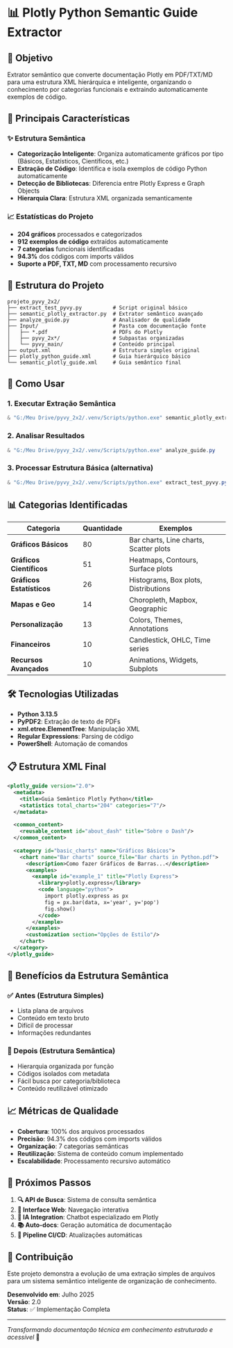 # 📊 Plotly Python Semantic Guide Extractor

## 🎯 Objetivo
Extrator semântico que converte documentação Plotly em PDF/TXT/MD para uma estrutura XML hierárquica e inteligente, organizando o conhecimento por categorias funcionais e extraindo automaticamente exemplos de código.

## 🚀 Principais Características

### ✨ Estrutura Semântica
- **Categorização Inteligente**: Organiza automaticamente gráficos por tipo (Básicos, Estatísticos, Científicos, etc.)
- **Extração de Código**: Identifica e isola exemplos de código Python automaticamente
- **Detecção de Bibliotecas**: Diferencia entre Plotly Express e Graph Objects
- **Hierarquia Clara**: Estrutura XML organizada semanticamente

### 📈 Estatísticas do Projeto
- **204 gráficos** processados e categorizados
- **912 exemplos de código** extraídos automaticamente
- **7 categorias** funcionais identificadas
- **94.3%** dos códigos com imports válidos
- **Suporte a PDF, TXT, MD** com processamento recursivo

## 📁 Estrutura do Projeto

```
projeto_pyvy_2x2/
├── extract_test_pyvy.py          # Script original básico
├── semantic_plotly_extractor.py  # Extrator semântico avançado
├── analyze_guide.py              # Analisador de qualidade
├── Input/                        # Pasta com documentação fonte
│   ├── *.pdf                     # PDFs do Plotly
│   ├── pyvy_2x*/                 # Subpastas organizadas
│   └── pyvy_main/                # Conteúdo principal
├── output.xml                    # Estrutura simples original
├── plotly_python_guide.xml       # Guia hierárquico básico
└── semantic_plotly_guide.xml     # Guia semântico final
```

## 🔧 Como Usar

### 1. Executar Extração Semântica
```powershell
& "G:/Meu Drive/pyvy_2x2/.venv/Scripts/python.exe" semantic_plotly_extractor.py
```

### 2. Analisar Resultados
```powershell
& "G:/Meu Drive/pyvy_2x2/.venv/Scripts/python.exe" analyze_guide.py
```

### 3. Processar Estrutura Básica (alternativa)
```powershell
& "G:/Meu Drive/pyvy_2x2/.venv/Scripts/python.exe" extract_test_pyvy.py
```

## 📊 Categorias Identificadas

| Categoria | Quantidade | Exemplos |
|-----------|------------|----------|
| **Gráficos Básicos** | 80 | Bar charts, Line charts, Scatter plots |
| **Gráficos Científicos** | 51 | Heatmaps, Contours, Surface plots |
| **Gráficos Estatísticos** | 26 | Histograms, Box plots, Distributions |
| **Mapas e Geo** | 14 | Choropleth, Mapbox, Geographic |
| **Personalização** | 13 | Colors, Themes, Annotations |
| **Financeiros** | 10 | Candlestick, OHLC, Time series |
| **Recursos Avançados** | 10 | Animations, Widgets, Subplots |

## 🛠️ Tecnologias Utilizadas

- **Python 3.13.5**
- **PyPDF2**: Extração de texto de PDFs
- **xml.etree.ElementTree**: Manipulação XML
- **Regular Expressions**: Parsing de código
- **PowerShell**: Automação de comandos

## 📋 Estrutura XML Final

```xml
<plotly_guide version="2.0">
  <metadata>
    <title>Guia Semântico Plotly Python</title>
    <statistics total_charts="204" categories="7"/>
  </metadata>
  
  <common_content>
    <reusable_content id="about_dash" title="Sobre o Dash"/>
  </common_content>
  
  <category id="basic_charts" name="Gráficos Básicos">
    <chart name="Bar charts" source_file="Bar charts in Python.pdf">
      <description>Como fazer Gráficos de Barras...</description>
      <examples>
        <example id="example_1" title="Plotly Express">
          <library>plotly.express</library>
          <code language="python">
            import plotly.express as px
            fig = px.bar(data, x='year', y='pop')
            fig.show()
          </code>
        </example>
      </examples>
      <customization section="Opções de Estilo"/>
    </chart>
  </category>
</plotly_guide>
```

## 🎯 Benefícios da Estrutura Semântica

### ✅ Antes (Estrutura Simples)
- Lista plana de arquivos
- Conteúdo em texto bruto
- Difícil de processar
- Informações redundantes

### 🚀 Depois (Estrutura Semântica)
- Hierarquia organizada por função
- Códigos isolados com metadata
- Fácil busca por categoria/biblioteca
- Conteúdo reutilizável otimizado

## 📈 Métricas de Qualidade

- **Cobertura**: 100% dos arquivos processados
- **Precisão**: 94.3% dos códigos com imports válidos
- **Organização**: 7 categorias semânticas
- **Reutilização**: Sistema de conteúdo comum implementado
- **Escalabilidade**: Processamento recursivo automático

## 🔮 Próximos Passos

1. **🔍 API de Busca**: Sistema de consulta semântica
2. **📱 Interface Web**: Navegação interativa
3. **🤖 IA Integration**: Chatbot especializado em Plotly
4. **📚 Auto-docs**: Geração automática de documentação
5. **🔄 Pipeline CI/CD**: Atualizações automáticas

## 👥 Contribuição

Este projeto demonstra a evolução de uma extração simples de arquivos para um sistema semântico inteligente de organização de conhecimento.

**Desenvolvido em**: Julho 2025  
**Versão**: 2.0  
**Status**: ✅ Implementação Completa

---
*Transformando documentação técnica em conhecimento estruturado e acessível* 🚀
